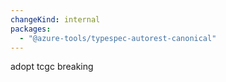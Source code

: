 ```yaml
---
changeKind: internal
packages:
  - "@azure-tools/typespec-autorest-canonical"
---
```


adopt tcgc breaking 